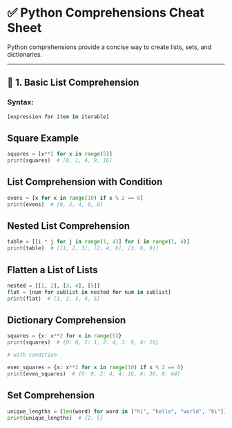 # ✅ Python Comprehensions Cheat Sheet

Python comprehensions provide a concise way to create lists, sets, and dictionaries.

---

## 🔹 1. Basic List Comprehension

### Syntax:
```python
[expression for item in iterable]
```
## Square Example
```python
squares = [x**2 for x in range(5)]
print(squares)  # [0, 1, 4, 9, 16]
```

## List Comprehension with Condition
```python
evens = [x for x in range(10) if x % 2 == 0]
print(evens)  # [0, 2, 4, 6, 8]
```

## Nested List Comprehension
```python
table = [[i * j for j in range(1, 4)] for i in range(1, 4)]
print(table)  # [[1, 2, 3], [2, 4, 6], [3, 6, 9]]
```

## Flatten a List of Lists
```python
nested = [[1, 2], [3, 4], [5]]
flat = [num for sublist in nested for num in sublist]
print(flat)  # [1, 2, 3, 4, 5]
```

## Dictionary Comprehension
```python
squares = {x: x**2 for x in range(5)}
print(squares)  # {0: 0, 1: 1, 2: 4, 3: 9, 4: 16}

# with condition

even_squares = {x: x**2 for x in range(10) if x % 2 == 0}
print(even_squares)  # {0: 0, 2: 4, 4: 16, 6: 36, 8: 64}
```

## Set Comprehension
```python
unique_lengths = {len(word) for word in ["hi", "hello", "world", "hi"]}
print(unique_lengths)  # {2, 5}
```
